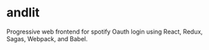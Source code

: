 # andlit
Progressive web frontend for spotify Oauth login using React, Redux, Sagas, Webpack, and Babel.
